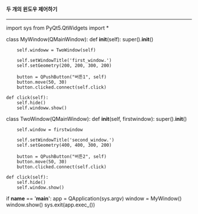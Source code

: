 #### 두 개의 윈도우 제어하기
---
import sys
from PyQt5.QtWidgets import *

class MyWindow(QMainWindow):
    def __init__(self):
        super().__init__()

        self.windoww = TwoWindow(self)

        self.setWindowTitle('first_window.')
        self.setGeometry(200, 200, 300, 200)

        button = QPushButton("버튼1", self)
        button.move(50, 30)
        button.clicked.connect(self.click)

    def click(self):
        self.hide()
        self.windoww.show()


class TwoWindow(QMainWindow):
    def __init__(self, firstwindow):
        super().__init__()

        self.window = firstwindow

        self.setWindowTitle('second_window.')
        self.setGeometry(400, 400, 300, 200)

        button = QPushButton("버튼2", self)
        button.move(50, 30)
        button.clicked.connect(self.click)

    def click(self):
        self.hide()
        self.window.show()

if __name__ == '__main__':
    app = QApplication(sys.argv)
    window = MyWindow()
    window.show()
    sys.exit(app.exec_())
